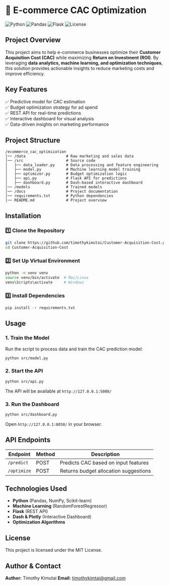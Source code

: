 # 📖 E-commerce CAC Optimization
![Python](https://img.shields.io/badge/Python-3.7%20|%203.8%20|%203.9%20|%203.10-blue?logo=python)
![Pandas](https://img.shields.io/badge/Pandas-1.x-blue?logo=pandas)
![Flask](https://img.shields.io/badge/Flask-2.x-black?logo=flask)
![License](https://img.shields.io/badge/License-MIT-green)

## **Project Overview**
This project aims to help e-commerce businesses optimize their **Customer Acquisition Cost (CAC)** while maximizing **Return on Investment (ROI)**. By leveraging **data analytics, machine learning, and optimization techniques**, this solution provides actionable insights to reduce marketing costs and improve efficiency.

## **Key Features**
✅ Predictive model for CAC estimation  
✅ Budget optimization strategy for ad spend  
✅ REST API for real-time predictions  
✅ Interactive dashboard for visual analysis  
✅ Data-driven insights on marketing performance  

## **Project Structure**
```
/ecommerce_cac_optimization
│── /data                  # Raw marketing and sales data
│── /src                   # Source code
│   ├── data_loader.py     # Data processing and feature engineering
│   ├── model.py           # Machine learning model training
│   ├── optimizer.py       # Budget optimization logic
│   ├── api.py             # Flask API for predictions
│   ├── dashboard.py       # Dash-based interactive dashboard
│── /models                # Trained models
│── /docs                  # Project documentation
│── requirements.txt       # Python dependencies
│── README.md              # Project overview
```

## **Installation**
### 1️⃣ Clone the Repository
```bash
git clone https://github.com/timothykimutai/Customer-Acquisition-Cost.git
cd Customer-Acquisition-Cost
```
### 2️⃣ Set Up Virtual Environment
```bash
python -m venv venv
source venv/bin/activate  # Mac/Linux
venv\Scripts\activate     # Windows
```
### 3️⃣ Install Dependencies
```bash
pip install -r requirements.txt
```

## **Usage**
### **1. Train the Model**
Run the script to process data and train the CAC prediction model:
```bash
python src/model.py
```
### **2. Start the API**
```bash
python src/api.py
```
The API will be available at `http://127.0.0.1:5000/`

### **3. Run the Dashboard**
```bash
python src/dashboard.py
```
Open `http://127.0.0.1:8050/` in your browser.

## **API Endpoints**
| Endpoint      | Method | Description |
|--------------|--------|-------------|
| `/predict`   | POST   | Predicts CAC based on input features |
| `/optimize`  | POST   | Returns budget allocation suggestions |

## **Technologies Used**
- **Python** (Pandas, NumPy, Scikit-learn)
- **Machine Learning** (RandomForestRegressor)
- **Flask** (REST API)
- **Dash & Plotly** (Interactive Dashboard)
- **Optimization Algorithms**

## **License**
This project is licensed under the MIT License.

## **Author & Contact**
**Author:** Timothy Kimutai 
**Email:** timothykimtai@gmail.com



